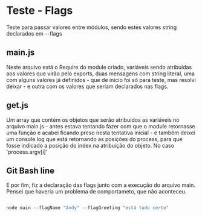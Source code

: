 # Teste - Flags

Teste para passar valores entre módulos, sendo estes valores string declarados em --flags

## main.js

Neste arquivo está o Require do module criado, variáveis sendo atribuídas aos valores que virão pelo exports, duas mensagens com string literal, uma com alguns valores já definidos - que de inicio foi só para teste, mas resolvi deixar - e outra com os valores que seriam declarados nas flags.

## get.js

Um array que contém os objetos que serão atribuídos as variáveis no arquivo main.js - antes estava tentando fazer com que o module retornasse uma função e acabei ficando preso nesta tentativa inicial - e também deixei um console.log que está retornando as posições do process, para que fosse indicado a posição do index na atribuição do objeto. No caso 'process.argv[i]'

## Git Bash line

E por fim, fiz a declaração das flags junto com a execução do arquivo main. Pensei que haveria um problema de comportameto, que não aconteceu.

```javascript

node main --flagName "Andy" --flagGreeting "está tudo certo"
```